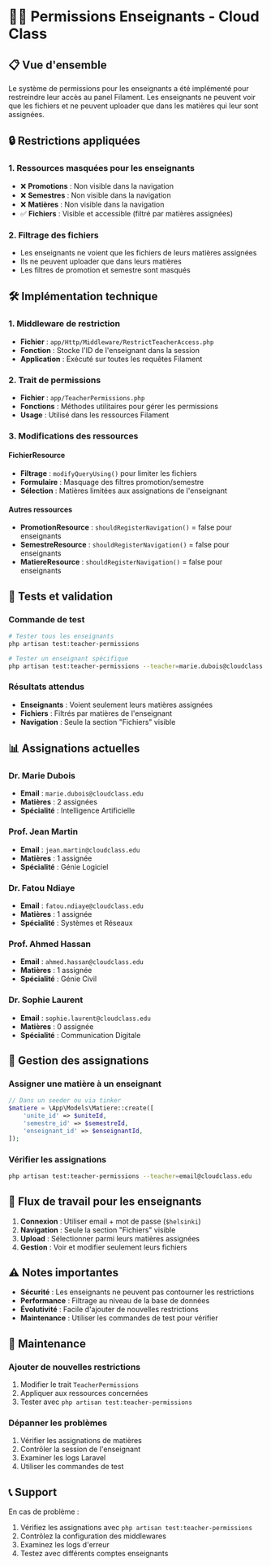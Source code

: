 # 👨‍🏫 Permissions Enseignants - Cloud Class

## 📋 Vue d'ensemble

Le système de permissions pour les enseignants a été implémenté pour restreindre leur accès au panel Filament. Les enseignants ne peuvent voir que les fichiers et ne peuvent uploader que dans les matières qui leur sont assignées.

## 🔒 Restrictions appliquées

### 1. **Ressources masquées pour les enseignants**
- ❌ **Promotions** : Non visible dans la navigation
- ❌ **Semestres** : Non visible dans la navigation  
- ❌ **Matières** : Non visible dans la navigation
- ✅ **Fichiers** : Visible et accessible (filtré par matières assignées)

### 2. **Filtrage des fichiers**
- Les enseignants ne voient que les fichiers de leurs matières assignées
- Ils ne peuvent uploader que dans leurs matières
- Les filtres de promotion et semestre sont masqués

## 🛠️ Implémentation technique

### 1. **Middleware de restriction**
- **Fichier** : `app/Http/Middleware/RestrictTeacherAccess.php`
- **Fonction** : Stocke l'ID de l'enseignant dans la session
- **Application** : Exécuté sur toutes les requêtes Filament

### 2. **Trait de permissions**
- **Fichier** : `app/TeacherPermissions.php`
- **Fonctions** : Méthodes utilitaires pour gérer les permissions
- **Usage** : Utilisé dans les ressources Filament

### 3. **Modifications des ressources**

#### FichierResource
- **Filtrage** : `modifyQueryUsing()` pour limiter les fichiers
- **Formulaire** : Masquage des filtres promotion/semestre
- **Sélection** : Matières limitées aux assignations de l'enseignant

#### Autres ressources
- **PromotionResource** : `shouldRegisterNavigation()` = false pour enseignants
- **SemestreResource** : `shouldRegisterNavigation()` = false pour enseignants
- **MatiereResource** : `shouldRegisterNavigation()` = false pour enseignants

## 🧪 Tests et validation

### Commande de test
```bash
# Tester tous les enseignants
php artisan test:teacher-permissions

# Tester un enseignant spécifique
php artisan test:teacher-permissions --teacher=marie.dubois@cloudclass.edu
```

### Résultats attendus
- **Enseignants** : Voient seulement leurs matières assignées
- **Fichiers** : Filtrés par matières de l'enseignant
- **Navigation** : Seule la section "Fichiers" visible

## 📊 Assignations actuelles

### Dr. Marie Dubois
- **Email** : `marie.dubois@cloudclass.edu`
- **Matières** : 2 assignées
- **Spécialité** : Intelligence Artificielle

### Prof. Jean Martin
- **Email** : `jean.martin@cloudclass.edu`
- **Matières** : 1 assignée
- **Spécialité** : Génie Logiciel

### Dr. Fatou Ndiaye
- **Email** : `fatou.ndiaye@cloudclass.edu`
- **Matières** : 1 assignée
- **Spécialité** : Systèmes et Réseaux

### Prof. Ahmed Hassan
- **Email** : `ahmed.hassan@cloudclass.edu`
- **Matières** : 1 assignée
- **Spécialité** : Génie Civil

### Dr. Sophie Laurent
- **Email** : `sophie.laurent@cloudclass.edu`
- **Matières** : 0 assignée
- **Spécialité** : Communication Digitale

## 🔧 Gestion des assignations

### Assigner une matière à un enseignant
```php
// Dans un seeder ou via tinker
$matiere = \App\Models\Matiere::create([
    'unite_id' => $uniteId,
    'semestre_id' => $semestreId,
    'enseignant_id' => $enseignantId,
]);
```

### Vérifier les assignations
```bash
php artisan test:teacher-permissions --teacher=email@cloudclass.edu
```

## 🎯 Flux de travail pour les enseignants

1. **Connexion** : Utiliser email + mot de passe (`$helsinki`)
2. **Navigation** : Seule la section "Fichiers" visible
3. **Upload** : Sélectionner parmi leurs matières assignées
4. **Gestion** : Voir et modifier seulement leurs fichiers

## ⚠️ Notes importantes

- **Sécurité** : Les enseignants ne peuvent pas contourner les restrictions
- **Performance** : Filtrage au niveau de la base de données
- **Évolutivité** : Facile d'ajouter de nouvelles restrictions
- **Maintenance** : Utiliser les commandes de test pour vérifier

## 🔄 Maintenance

### Ajouter de nouvelles restrictions
1. Modifier le trait `TeacherPermissions`
2. Appliquer aux ressources concernées
3. Tester avec `php artisan test:teacher-permissions`

### Dépanner les problèmes
1. Vérifier les assignations de matières
2. Contrôler la session de l'enseignant
3. Examiner les logs Laravel
4. Utiliser les commandes de test

## 📞 Support

En cas de problème :
1. Vérifiez les assignations avec `php artisan test:teacher-permissions`
2. Contrôlez la configuration des middlewares
3. Examinez les logs d'erreur
4. Testez avec différents comptes enseignants

